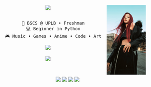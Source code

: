 <div align="center">
<img src="https://github.com/martinipolice/martinipolice/blob/main/giselle-aespa-dirty-work-phone-wallpaper-4k-uhdpaper.com-583%405%40g.jpg" width="25%" align="right" />
<img src="https://readme-typing-svg.demolab.com?font=Fira+Code&pause=1000&color=F7A607&width=435&lines=yo!+it's+me%2C+martinipolice!" width="70%" />
<br><br>
<pre>
    💼 BSCS @ UPLB • Freshman
    💻 Beginner in Python
    🎮 Music • Games • Anime • Code • Art
</pre>
<img src="https://streak-stats.demolab.com?user=martini%20police&theme=dark&background=EB830900&hide_longest_streak=true" />
<br><br>
<img src="https://media.tenor.com/8hHHxvAr1LIAAAAj/chiikawa-usagi.gif" height="120" />
<br><br><br>
    
[![](https://img.shields.io/badge/linkedin-0a66c2)](https://www.linkedin.com/in/charles-gian-santos-394507368/)
[![](https://img.shields.io/badge/codedex-FFFF00)](https://www.codedex.io/@JohnnyStormy)
[![](https://img.shields.io/badge/steam-000000)](https://steamcommunity.com/profiles/76561199212465533/)
[![](https://img.shields.io/badge/enka.network-69899c)](https://enka.network/hsr/801890423/)
</div>
<!--

